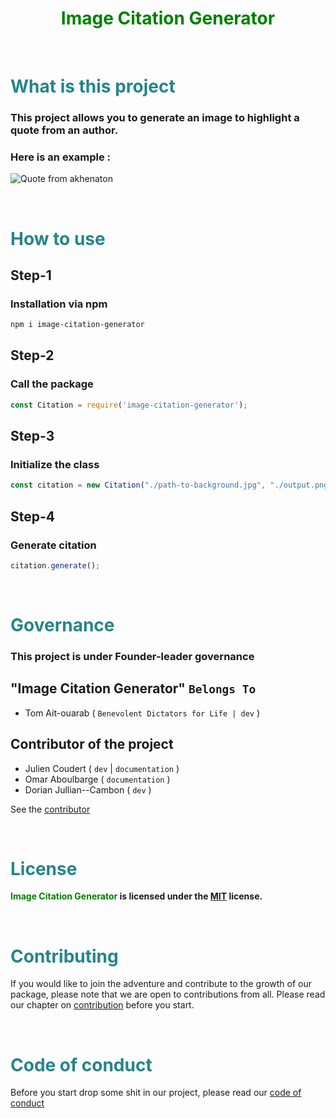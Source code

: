 <div align="center">
<h1 style="color: green">Image Citation Generator</h1>
</div>

<br/>

# <span style="color: #258589">What is this project</span>

### This project allows you to generate an image to highlight a quote from an author.

### Here is an example :
![Quote from akhenaton](https://github.com/us3rT0m/image-citation-generator/blob/main/ressources/new-img.png)

<br/>

# <span style="color: #258589">How to use</span>

## Step-1

### Installation via npm

```bash
npm i image-citation-generator
```

## Step-2

### Call the package

```javascript
const Citation = require('image-citation-generator');
```

## Step-3

### Initialize the class

```javascript
const citation = new Citation("./path-to-background.jpg", "./output.png", "Author", "Citation", "[black or white]");
```

## Step-4

### Generate citation

```javascript
citation.generate();
```

<br/>

# <span style="color: #258589">Governance</span>

### This project is under Founder-leader governance

## **"Image Citation Generator"**  `Belongs To`

* Tom Ait-ouarab ( `Benevolent Dictators for Life | dev` )

## **Contributor of the project**

* Julien Coudert ( `dev` | `documentation` )
* Omar Aboulbarge ( `documentation` )
* Dorian Jullian--Cambon ( `dev` )

See the [contributor](https://github.com/us3rT0m/image-citation-generator/graphs/contributors)

<br/>

# <span style="color: #258589">License</span>

**<span style="color: green">Image Citation Generator</span> is licensed under the [MIT](https://github.com/us3rT0m/image-citation-generator/blob/main/LICENSE) license.**

<br/>

# <span style="color: #258589">Contributing</span>

If you would like to join the adventure and contribute to the growth of our package, please note that we are open to contributions from all. 
Please read our chapter on [contribution](https://github.com/us3rT0m/image-citation-generator/blob/main/CONTRIBUTING.md) before you start.

<br/>

# <span style="color: #258589">Code of conduct</span>

Before you start drop some shit in our project, please read our [code of conduct](https://github.com/us3rT0m/image-citation-generator/blob/main/CODE_OF_CONDUCT.md)